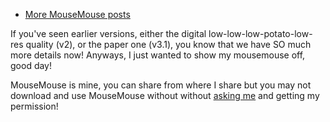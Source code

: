 - [More MouseMouse posts](/search?s=OCid:MM)

<!-- <hl-img preview="/assets/img/media/art/MM2.png" alt="MouseMouse!" highlight="/assets/img/media/art/MM2.webp" style="width: 80%; max-height: 400px"></hl-img> -->
<hl-img preview="/assets/img/media/art/MM2.png" alt="MouseMouse!" highlight="/assets/img/media/art/MM2.webp" style="max-width: 550px"></hl-img>

If you've seen earlier versions, either the digital low-low-low-potato-low-res quality (v2), or the paper one (v3.1), you know that we have SO much more details now! Anyways, I just wanted to show my mousemouse off, good day!

<span class="notion">MouseMouse is mine, you can share from where I share but you may not download and use MouseMouse without without [asking me](mailto:mar@strawmelonjuice.com) and getting my permission!</span>